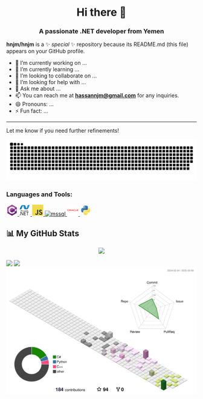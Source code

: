 <h1 align="center">Hi there 👋</h1>
<h3 align="center">A passionate .NET developer from Yemen</h3>

**hnjm/hnjm** is a ✨ _special_ ✨ repository because its README.md (this file) appears on your GitHub profile.

- 🔭 I’m currently working on ...
- 🌱 I’m currently learning ...
- 👯 I’m looking to collaborate on ...
- 🤔 I’m looking for help with ...
- 💬 Ask me about ...
- 📫 You can reach me at **hassannjm@gmail.com** for any inquiries. 
- 😄 Pronouns: ...
- ⚡ Fun fact: ...

---

Let me know if you need further refinements!


<picture>
  <source
    media="(prefers-color-scheme: dark)"
    srcset="https://raw.githubusercontent.com/hnjm/hnjm/output/github-contribution-grid-snake-dark.svg"
  />
  <source
    media="(prefers-color-scheme: light)"
    srcset="https://raw.githubusercontent.com/hnjm/hnjm/output/github-contribution-grid-snake.svg"
  />
  <img
    alt="github contribution grid snake animation"
    src="https://raw.githubusercontent.com/hnjm/hnjm/output/github-contribution-grid-snake.svg"
  />
</picture>



<h3 align="left">Languages and Tools:</h3>

<a href="https://www.w3schools.com/cs/" target="_blank"> <img src="https://raw.githubusercontent.com/devicons/devicon/master/icons/csharp/csharp-original.svg" alt="csharp" width="30" height="30"/> </a> 
<a href="https://dotnet.microsoft.com/" target="_blank"> <img src="https://raw.githubusercontent.com/devicons/devicon/master/icons/dot-net/dot-net-original-wordmark.svg" alt="dotnet" width="30" height="30"/> </a>
 <a href="https://developer.mozilla.org/en-US/docs/Web/JavaScript" target="_blank"> <img src="https://raw.githubusercontent.com/devicons/devicon/master/icons/javascript/javascript-original.svg" alt="javascript" width="30" height="30"/> </a> <a href="https://www.microsoft.com/en-us/sql-server" target="_blank"> <img src="https://www.svgrepo.com/show/303229/microsoft-sql-server-logo.svg" alt="mssql" width="30" height="30"/> </a> 
  <a href="https://www.oracle.com/" target="_blank"> <img src="https://raw.githubusercontent.com/devicons/devicon/master/icons/oracle/oracle-original.svg" alt="oracle" width="30" height="30"/> </a> <a href="https://www.python.org" target="_blank"> <img src="https://raw.githubusercontent.com/devicons/devicon/master/icons/python/python-original.svg" alt="python" width="30" height="30"/> </a> </p>

## 📊 My GitHub Stats
<p align="center">
  <img src="https://github-readme-stats.vercel.app/api/top-langs?username=hnjm&show_icons=true&locale=en&layout=compact&theme=radical" />
</p>
 
<picture>
  <source
    srcset="https://github-readme-stats.vercel.app/api?username=hnjm&show_icons=true&theme=dark"
    media="(prefers-color-scheme: dark)"
  />
  <source
    srcset="https://github-readme-stats.vercel.app/api?username=hnjm&show_icons=true"
    media="(prefers-color-scheme: light), (prefers-color-scheme: no-preference)"
  />
  <img src="https://github-readme-stats.vercel.app/api?username=hnjm&show_icons=true" />
</picture>

<picture>
  <source
    srcset="https://streak-stats.demolab.com/?user=hnjm&theme=dark"
    media="(prefers-color-scheme: dark)"
  />
  <source
    srcset="https://streak-stats.demolab.com/?user=hnjm"
    media="(prefers-color-scheme: light), (prefers-color-scheme: no-preference)"
  />
  <img src="https://streak-stats.demolab.com/?user=hnjm" />
</picture>

 <picture>
  <source
    media="(prefers-color-scheme: dark)"
    srcset="https://raw.githubusercontent.com/hnjm/hnjm/output3d/profile-night-rainbow.svg"
  />
  <source
    media="(prefers-color-scheme: light)"
    srcset="https://raw.githubusercontent.com/hnjm/hnjm/output3d/profile-season-animate.svg"
  />
  <img
    alt="github contribution grid snake animation"
    src="https://raw.githubusercontent.com/hnjm/hnjm/output3d/profile-south-season-animate.svg"
  />
</picture>
